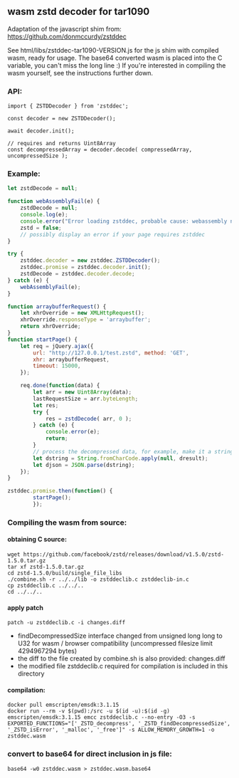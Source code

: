 ## wasm zstd decoder for tar1090

Adaptation of the javascript shim from: https://github.com/donmccurdy/zstddec

See html/libs/zstddec-tar1090-VERSION.js for the js shim with compiled wasm, ready for usage.
The base64 converted wasm is placed into the C variable, you can't miss the long line :)
If you're interested in compiling the wasm yourself, see the instructions further down.

### API:
```
import { ZSTDDecoder } from 'zstddec';

const decoder = new ZSTDDecoder();

await decoder.init();

// requires and returns Uint8Array
const decompressedArray = decoder.decode( compressedArray, uncompressedSize );
```

### Example:

```js
let zstdDecode = null;

function webAssemblyFail(e) {
    zstdDecode = null;
    console.log(e);
    console.error("Error loading zstddec, probable cause: webassembly not present or not working");
    zstd = false;
    // possibly display an error if your page requires zstddec
}

try {
    zstddec.decoder = new zstddec.ZSTDDecoder();
    zstddec.promise = zstddec.decoder.init();
    zstdDecode = zstddec.decoder.decode;
} catch (e) {
    webAssemblyFail(e);
}

function arraybufferRequest() {
    let xhrOverride = new XMLHttpRequest();
    xhrOverride.responseType = 'arraybuffer';
    return xhrOverride;
}
function startPage() {
    let req = jQuery.ajax({
        url: "http://127.0.0.1/test.zstd", method: 'GET',
        xhr: arraybufferRequest,
        timeout: 15000,
    });

    req.done(function(data) {
        let arr = new Uint8Array(data);
        lastRequestSize = arr.byteLength;
        let res;
        try {
            res = zstdDecode( arr, 0 );
        } catch (e) {
            console.error(e);
            return;
        }
        // process the decompressed data, for example, make it a string and parse as json:
        let dstring = String.fromCharCode.apply(null, dresult);
        let djson = JSON.parse(dstring);
    });
}

zstddec.promise.then(function() {
        startPage();
        });
```

### Compiling the wasm from source:

#### obtaining C source:
```
wget https://github.com/facebook/zstd/releases/download/v1.5.0/zstd-1.5.0.tar.gz
tar xf zstd-1.5.0.tar.gz
cd zstd-1.5.0/build/single_file_libs
./combine.sh -r ../../lib -o zstddeclib.c zstddeclib-in.c
cp zstddeclib.c ../../..
cd ../../..
```

#### apply patch

```
patch -u zstddeclib.c -i changes.diff
```
* findDecompressedSize interface changed from unsigned long long to U32 for wasm / browser compatibility (uncompressed filesize limit 4294967294 bytes)
* the diff to the file created by combine.sh is also provided: changes.diff
* the modified file zstddeclib.c required for compilation is included in this directory

#### compilation:
```
docker pull emscripten/emsdk:3.1.15
docker run --rm -v $(pwd):/src -u $(id -u):$(id -g) emscripten/emsdk:3.1.15 emcc zstddeclib.c --no-entry -O3 -s EXPORTED_FUNCTIONS="['_ZSTD_decompress', '_ZSTD_findDecompressedSize', '_ZSTD_isError', '_malloc', '_free']" -s ALLOW_MEMORY_GROWTH=1 -o zstddec.wasm
```

### convert to base64 for direct inclusion in js file:
```
base64 -w0 zstddec.wasm > zstddec.wasm.base64
```
